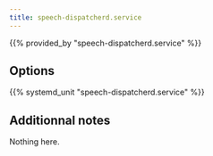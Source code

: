 ```yaml
---
title: speech-dispatcherd.service
---
```


{{% provided_by "speech-dispatcherd.service" %}}

## Options

{{% systemd_unit "speech-dispatcherd.service" %}}

## Additionnal notes

Nothing here.